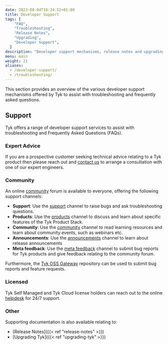 ```yaml
---
date: 2023-08-04T18:24:52+01:00
title: Developer Support
tags: [
    "FAQ",
    "Troubleshooting",
    "Release Notes",
    "Upgrading",
    "Developer Support",
  ]
description: "Developer support mechanisms, release notes and upgrading information for your Tyk installation"
menu: main
weight: 21
aliases:
  - /developer-support/
  - /troubleshooting/
---
```


This section provides an overview of the various developer support mechanisms
offered by Tyk to assist with troubleshooting and frequently asked questions.

## Support

Tyk offers a range of developer support services to assist with troubleshooting
and Frequently Asked Questions (FAQs).

### Expert Advice

If you are a prospective customer seeking technical advice relating to a Tyk
product then please reach out and [contact us](https://tyk.io/contact/) to
arrange a consultation with one of our expert engineers.

### Community

An online [community](https://community.tyk.io/) forum is available to everyone,
offering the following support channels:

- **Support**: Use the [support](https://community.tyk.io/c/support/) channel to raise bugs and ask troubleshooting questions.
- **Products**: Use the [products](https://community.tyk.io/c/product/) channel to discuss and learn about specific features of the Tyk Product Stack.
- **Community**: Use the [community](https://community.tyk.io/c/community/) channel to read learning resources and learn about community events, such as webinars etc.
- **Announcements**: Use the [announcements](https://community.tyk.io/c/announcements/) channel to learn about release announcements
- **Meta feedback**: Use the [meta feedback](https://community.tyk.io/c/meta) channel to submit bug reports for Tyk products and give feedback relating to the community forum.

Furthermore, the [Tyk OSS Gateway](https://github.com/TykTechnologies/tyk)
repository can be used to submit bug reports and feature requests.

### Licensed

Tyk Self Managed and Tyk Cloud license holders can reach out to the online
[helpdesk](https://support.tyk.io/hc/en-gb) for 24/7 support.

### Other

Supporting documentation is also available relating to:

- [Release Notes]({{< ref "release-notes" >}})
- [Upgrading Tyk]({{< ref "upgrading-tyk" >}})

